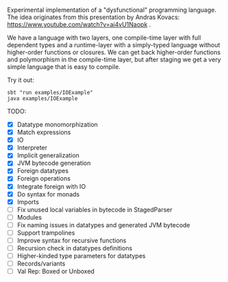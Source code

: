 Experimental implementation of a "dysfunctional" programming language.
The idea originates from this presentation by Andras Kovacs: https://www.youtube.com/watch?v=ai4vU1Naopk .

We have a language with two layers, one compile-time layer with full dependent types and a runtime-layer with a simply-typed language without higher-order functions or closures. We can get back higher-order functions and polymorphism in the compile-time layer, but after staging we get a very simple language that is easy to compile.

Try it out:
```
sbt "run examples/IOExample"
java examples/IOExample
```

TODO:
- [x] Datatype monomorphization
- [x] Match expressions
- [x] IO
- [x] Interpreter
- [x] Implicit generalization
- [x] JVM bytecode generation
- [x] Foreign datatypes
- [x] Foreign operations
- [x] Integrate foreign with IO
- [x] Do syntax for monads
- [x] Imports
- [ ] Fix unused local variables in bytecode in StagedParser
- [ ] Modules
- [ ] Fix naming issues in datatypes and generated JVM bytecode
- [ ] Support trampolines
- [ ] Improve syntax for recursive functions
- [ ] Recursion check in datatypes definitions
- [ ] Higher-kinded type parameters for datatypes
- [ ] Records/variants
- [ ] Val Rep: Boxed or Unboxed
